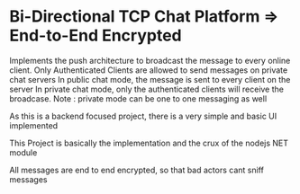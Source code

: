 Bi-Directional TCP Chat Platform => End-to-End Encrypted
======================================

Implements the push architecture to broadcast the message to every online client. 
Only Authenticated Clients are allowed to send messages on private chat servers
In public chat mode, the message is sent to every client on the server
In private chat mode, only the authenticated clients will receive the broadcase. Note : private mode can be one to one messaging as well


As this is a backend focused project, there is a very simple and basic UI implemented

This Project is basically the implementation and the crux of the nodejs NET module

All messages are end to end encrypted, so that bad actors cant sniff messages
